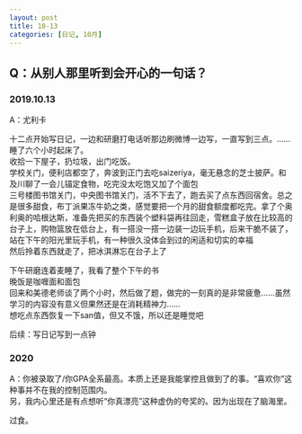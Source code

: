```yaml
---
layout: post
title: 10-13
categories: [日记, 10月]
---
```

## Q：从别人那里听到会开心的一句话？

### 2019.10.13
A：尤利卡

十二点开始写日记，一边和研磨打电话听那边刷微博一边写，一直写到三点。……睡了六个小时起床了。  
收拾一下屋子，扔垃圾，出门吃饭。  
学校关门，便利店都空了，奔波到正门去吃saizeriya，毫无悬念的芝士披萨。和及川聊了一会儿锚定食物，吃完没太吃饱又加了个面包  
三号楼图书馆关门，中央图书馆关门，活不下去了，跑去买了点东西回宿舍。总之是很多甜食，布丁派果冻牛奶之类，感觉要把一个月的甜食额度都吃完。拿了个奥利奥的哈根达斯，准备先把买的东西装个塑料袋再往回走，雪糕盒子放在比较高的台子上，购物篮放在低台上，有一搭没一搭一边装一边玩手机，后来干脆不装了，站在下午的阳光里玩手机，有一种很久没体会到过的闲适和切实的幸福  
然后拎着东西就走了，把冰淇淋忘在台子上了  

下午研磨连着麦睡了，我看了整个下午的书  
晚饭是咖喱面和面包  
回来和美德老师谈了两个小时，然后做了题，做完的一刻真的是非常疲惫……虽然学习的内容没有意义但果然还是在消耗精神力……  
想吃点东西恢复一下san值，但又不饿，所以还是睡觉吧  

后续：写日记写到一点钟  


### 2020
A：你被录取了/你GPA全系最高。本质上还是我能掌控且做到了的事。“喜欢你”这种事并不在我的控制范围内。  
另，我内心里还是有点想听“你真漂亮”这种虚伪的夸奖的。因为出现在了脑海里。  

过食。
